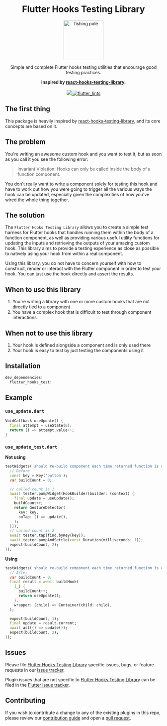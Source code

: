 <div align="center">
    <h1>Flutter Hooks Testing Library</h1>
    <a href="https://www.emojione.com">
        <img
            height="128"
            width="128"
            alt="fishing pole"
            src="https://raw.githubusercontent.com/wasabeef/flutter_hooks_test/main/art/fishing_pole.gif" />
    </a>
    <br />
    <p>Simple and complete Flutter hooks testing utilities that encourage good testing practices.</p>
    <strong>Inspired by <a href="https://react-hooks-testing-library.com/">react-hooks-testing-library</a>.</strong>
    <br />
    <br />
    <a href="https://pub.dartlang.org/packages/flutter_hooks_test">
      <img src="https://img.shields.io/pub/v/flutter_hooks_test.svg">
    </a>
    <a href="https://pub.dev/packages/flutter_lints">
      <img src="https://img.shields.io/badge/style-flutter__lints-40c4ff.svg" alt="flutter_lints" />
    </a>
</div>

## The first thing

This package is heavily inspired by [react-hooks-testing-library](https://github.com/testing-library/react-hooks-testing-library), and its core concepts are based on it.

## The problem

You're writing an awesome custom hook and you want to test it, but as soon as you call it you see
the following error:

> Invariant Violation: Hooks can only be called inside the body of a function component.

You don't really want to write a component solely for testing this hook and have to work out how you
were going to trigger all the various ways the hook can be updated, especially given the
complexities of how you've wired the whole thing together.

## The solution

The `Flutter Hooks Testing Library` allows you to create a simple test harness for Flutter hooks that
handles running them within the body of a function component, as well as providing various useful
utility functions for updating the inputs and retrieving the outputs of your amazing custom hook.
This library aims to provide a testing experience as close as possible to natively using your hook
from within a real component.

Using this library, you do not have to concern yourself with how to construct, render or interact
with the Flutter component in order to test your hook. You can just use the hook directly and assert
the results.

## When to use this library

1. You're writing a library with one or more custom hooks that are not directly tied to a component
2. You have a complex hook that is difficult to test through component interactions

## When not to use this library

1. Your hook is defined alongside a component and is only used there
2. Your hook is easy to test by just testing the components using it

## Installation

```sh
dev_dependencies:
  flutter_hooks_test: 
```

## Example

### `use_update.dart`

```dart
VoidCallback useUpdate() {
  final attempt = useState(0);
  return () => attempt.value++;
}
```

### `use_update_test.dart`

**Not using**

```dart
testWidgets('should re-build component each time returned function is called', (tester) async {
  // Before
  const key = Key('button');
  var buildCount = 0;

  // called count is 1
  await tester.pumpWidget(HookBuilder(builder: (context) {
    final update = useUpdate();
    buildCount++;
    return GestureDetector(
      key: key,
      onTap: () => update(),
    );
  }));
  // called count is 2
  await tester.tap(find.byKey(key));
  await tester.pumpAndSettle(const Duration(milliseconds: 1));
  expect(buildCount, 2);
});
```

**Using**

```dart
testWidgets('should re-build component each time returned function is called', (tester) async {
  // After
  var buildCount = 0;
  final result = await buildHook(
    (_) {
      buildCount++;
      return useUpdate();
    },
    wrapper: (child) => Container(child: child),
  );

  expect(buildCount, 1);
  final update = result.current;
  await act(() => update());
  expect(buildCount, 2);
});
```

## Issues

Please file [Flutter Hooks Testing Library](https://github.com/wasabeef/flutter_hooks_test) specific issues, bugs, or feature requests in our [issue tracker](https://github.com/wasabeef/flutter_hooks_test/issues/new).

Plugin issues that are not specific to [Flutter Hooks Testing Library](https://github.com/wasabeef/flutter_hooks_test) can be filed in the [Flutter issue tracker](https://github.com/flutter/flutter/issues/new).

## Contributing

If you wish to contribute a change to any of the existing plugins in this repo,
please review our [contribution guide](https://github.com/wasabeef/flutter_hooks_test/blob/master/CONTRIBUTING.md)
and open a [pull request](https://github.com/wasabeef/flutter_hooks_test/pulls).
